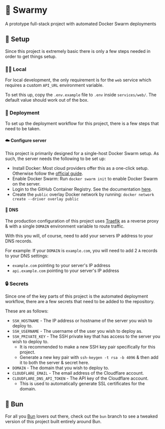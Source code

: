 # 🐳 Swarmy

A prototype full-stack project with automated Docker Swarm deployments

## 🔧 Setup

Since this project is extremely basic there is only a few steps needed in order to get things setup.

### 👨‍💻 Local

For local development, the only requirement is for the `web` service which requires a custom `API_URL` environment variable.

To set this up, copy the `.env.example` file to `.env` inside `services/web/`. The default value should work out of the box.

### 🚀 Deployment

To set up the deployment workflow for this project, there is a few steps that need to be taken.

#### ☁️ Configure server

This project is primarily designed for a single-host Docker Swarm setup. As such, the server needs the following to be set up:

- Install Docker: Most cloud providers offer this as a one-click setup. Otherwise follow the [official guide](https://docs.docker.com/engine/install/).
- Enable Docker Swarm: Run `docker swarm init` to enable Docker Swarm on the server.
- Login to the GitHub Container Registry. See the documentation [here](https://docs.github.com/en/packages/working-with-a-github-packages-registry/working-with-the-container-registry#authenticating-with-a-personal-access-token-classic).
- Create the `public` overlay Docker network by running: `docker network create --driver overlay public`

#### 🔌 DNS

The production configuration of this project uses [Traefik](https://traefik.io/) as a reverse proxy & with a single `DOMAIN` environment variable to route traffic.

With this you will, of course, need to add your servers IP address to your DNS records.

For example: If your `DOMAIN` is `example.com`, you will need to add 2 `A` records to your DNS settings:

- `example.com` pointing to your server's IP address
- `api.example.com` pointing to your server's IP address

### 🔒 Secrets

Since one of the key parts of this project is the automated deployment workflow, there are a few secrets that need to be added to the repository.

These are as follows:

- `SSH_HOSTNAME` - The IP address or hostname of the server you wish to deploy to.
- `SSH_USERNAME` - The username of the user you wish to deploy as.
- `SSH_PRIVATE_KEY` - The SSH private key that has access to the server you wish to deploy to.
  - It is recommended to make a new SSH key pair specifically for this project.
  - Generate a new key pair with `ssh-keygen -t rsa -b 4096` & then add it to both the server & secret here.
- `DOMAIN` - The domain that you wish to deploy to.
- `CLOUDFLARE_EMAIL` - The email address of the Cloudflare account.
- `CLOUDFLARE_DNS_API_TOKEN` - The API key of the Cloudflare account.
  - This is used to automatically generate SSL certificates for the domain.

## 🥟 Bun

For all you [Bun](https://bun.sh/) lovers out there, check out the `bun` branch to see a tweaked version of this project built entirely around Bun.
